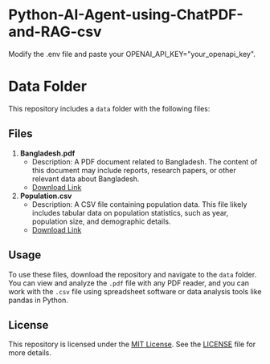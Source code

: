 # Python-AI-Agent-using-ChatPDF-and-RAG-csv

Modify the .env file and paste your OPENAI_API_KEY="your_openapi_key".

# Data Folder

This repository includes a `data` folder with the following files:

## Files

1. **Bangladesh.pdf**
   - Description: A PDF document related to Bangladesh. The content of this document may include reports, research papers, or other relevant data about Bangladesh.
   - [Download Link](https://drive.google.com/file/d/1Z0Vnz0THLP-mc7W3IcaAvjrDiczR4k0c/view?usp=sharing)
2. **Population.csv**
   - Description: A CSV file containing population data. This file likely includes tabular data on population statistics, such as year, population size, and demographic details.
   - [Download Link]([https://drive.google.com/file/d/1Z0Vnz0THLP-mc7W3IcaAvjrDiczR4k0c/view?usp=sharing](https://drive.google.com/file/d/1Nmf2XmcX_JrLafsFE5cHj-TewmXTiZ9V/view?usp=sharing))
## Usage

To use these files, download the repository and navigate to the `data` folder. You can view and analyze the `.pdf` file with any PDF reader, and you can work with the `.csv` file using spreadsheet software or data analysis tools like pandas in Python.

## License

This repository is licensed under the [MIT License](LICENSE). See the [LICENSE](LICENSE) file for more details.


